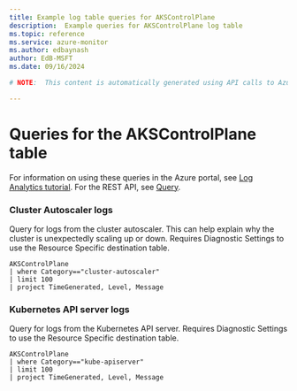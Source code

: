 ```yaml
---
title: Example log table queries for AKSControlPlane
description:  Example queries for AKSControlPlane log table
ms.topic: reference
ms.service: azure-monitor
ms.author: edbaynash
author: EdB-MSFT
ms.date: 09/16/2024

# NOTE:  This content is automatically generated using API calls to Azure. Any edits made on these files will be overwritten in the next run of the script. 

---
```


# Queries for the AKSControlPlane table

For information on using these queries in the Azure portal, see [Log Analytics tutorial](/azure/azure-monitor/logs/log-analytics-tutorial). For the REST API, see [Query](/rest/api/loganalytics/query).


### Cluster Autoscaler logs  


Query for logs from the cluster autoscaler. This can help explain why the cluster is unexpectedly scaling up or down. Requires Diagnostic Settings to use the Resource Specific destination table.  

```query
AKSControlPlane
| where Category=="cluster-autoscaler"
| limit 100
| project TimeGenerated, Level, Message

```



### Kubernetes API server logs  


Query for logs from the Kubernetes API server. Requires Diagnostic Settings to use the Resource Specific destination table.  

```query
AKSControlPlane
| where Category=="kube-apiserver"
| limit 100
| project TimeGenerated, Level, Message

```

